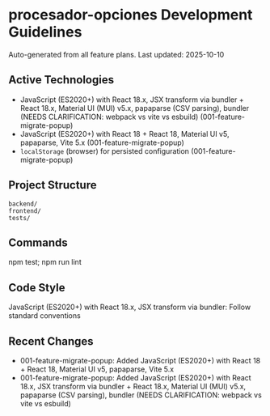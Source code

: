 ﻿# procesador-opciones Development Guidelines

Auto-generated from all feature plans. Last updated: 2025-10-10

## Active Technologies
- JavaScript (ES2020+) with React 18.x, JSX transform via bundler + React 18.x, Material UI (MUI) v5.x, papaparse (CSV parsing), bundler (NEEDS CLARIFICATION: webpack vs vite vs esbuild) (001-feature-migrate-popup)
- JavaScript (ES2020+) with React 18 + React 18, Material UI v5, papaparse, Vite 5.x (001-feature-migrate-popup)
- `localStorage` (browser) for persisted configuration (001-feature-migrate-popup)

## Project Structure
```
backend/
frontend/
tests/
```

## Commands
npm test; npm run lint

## Code Style
JavaScript (ES2020+) with React 18.x, JSX transform via bundler: Follow standard conventions

## Recent Changes
- 001-feature-migrate-popup: Added JavaScript (ES2020+) with React 18 + React 18, Material UI v5, papaparse, Vite 5.x
- 001-feature-migrate-popup: Added JavaScript (ES2020+) with React 18.x, JSX transform via bundler + React 18.x, Material UI (MUI) v5.x, papaparse (CSV parsing), bundler (NEEDS CLARIFICATION: webpack vs vite vs esbuild)

<!-- MANUAL ADDITIONS START -->
<!-- MANUAL ADDITIONS END -->
